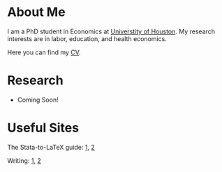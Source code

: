 # About Me

I am a PhD student in Economics at [Universtity of Houston](https://www.uh.edu/class/economics/). My research interests are in labor, education, and health economics.

Here you can find my <a href="/files/CV.pdf">CV</a>.

# Research

- Coming Soon!

# Useful Sites
The Stata-to-LaTeX guide: [1](https://medium.com/the-stata-guide/the-stata-to-latex-guide-6e7ed5622856), [2](https://www.jwe.cc/2012/03/stata-latex-tables-estout/)

Writing: [1](http://macromomblog.com/2019/09/29/we-need-to-talk-more/), [2](http://blogs.ubc.ca/khead/research/research-advice/formula)

<!--
[![Analytics](https://ga-beacon.appspot.com/UA-78646709-2/starter-academic/readme?pixel)](https://github.com/igrigorik/ga-beacon)
-->

